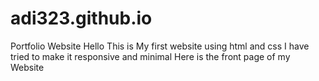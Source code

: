 # adi323.github.io
Portfolio Website  Hello This is My first website using html and css I have tried to make it responsive and minimal  Here is the front page of my Website
